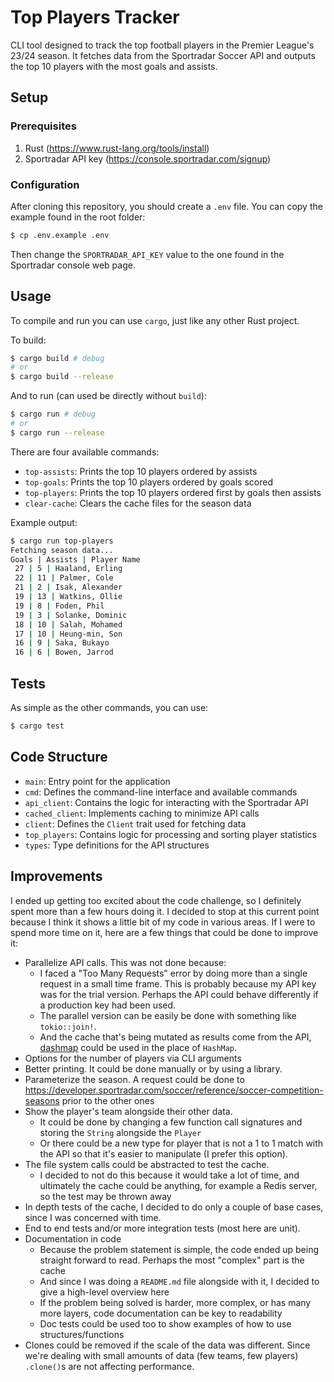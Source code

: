 # Top Players Tracker

CLI tool designed to track the top football players in the Premier League's 23/24 season. It fetches data from the Sportradar Soccer API and outputs the top 10 players with the most goals and assists.

## Setup

### Prerequisites

1. Rust (https://www.rust-lang.org/tools/install)
2. Sportradar API key (https://console.sportradar.com/signup)

### Configuration

After cloning this repository, you should create a `.env` file. You can copy the example found in the root folder:

```bash
$ cp .env.example .env
```

Then change the `SPORTRADAR_API_KEY` value to the one found in the Sportradar console web page.

## Usage

To compile and run you can use `cargo`, just like any other Rust project.

To build:

```bash
$ cargo build # debug
# or
$ cargo build --release
```

And to run (can used be directly without `build`):

```bash
$ cargo run # debug
# or
$ cargo run --release
```

There are four available commands:

- `top-assists`: Prints the top 10 players ordered by assists
- `top-goals`: Prints the top 10 players ordered by goals scored
- `top-players`: Prints the top 10 players ordered first by goals then assists
- `clear-cache`: Clears the cache files for the season data

Example output:

```bash
$ cargo run top-players 
Fetching season data...
Goals | Assists | Player Name
 27 | 5 | Haaland, Erling
 22 | 11 | Palmer, Cole
 21 | 2 | Isak, Alexander
 19 | 13 | Watkins, Ollie
 19 | 8 | Foden, Phil
 19 | 3 | Solanke, Dominic
 18 | 10 | Salah, Mohamed
 17 | 10 | Heung-min, Son
 16 | 9 | Saka, Bukayo
 16 | 6 | Bowen, Jarrod
```

## Tests

As simple as the other commands, you can use:

```bash
$ cargo test
```

## Code Structure

- `main`: Entry point for the application
- `cmd`: Defines the command-line interface and available commands
- `api_client`: Contains the logic for interacting with the Sportradar API
- `cached_client`: Implements caching to minimize API calls
- `client`: Defines the `Client` trait used for fetching data
- `top_players`: Contains logic for processing and sorting player statistics
- `types`: Type definitions for the API structures

## Improvements

I ended up getting too excited about the code challenge, so I definitely spent more than a few hours doing it. I decided to stop at this current point because I think it shows a little bit of my code in various areas. If I were to spend more time on it, here are a few things that could be done to improve it:

- Parallelize API calls. This was not done because:
  - I faced a "Too Many Requests" error by doing more than a single request in a small time frame. This is probably because my API key was for the trial version. Perhaps the API could behave differently if a production key had been used.
  - The parallel version can be easily be done with something like `tokio::join!`.
  - And the cache that's being mutated as results come from the API, [dashmap](https://github.com/xacrimon/dashmap) could be used in the place of `HashMap`.
- Options for the number of players via CLI arguments
- Better printing. It could be done manually or by using a library.
- Parameterize the season. A request could be done to https://developer.sportradar.com/soccer/reference/soccer-competition-seasons prior to the other ones
- Show the player's team alongside their other data.
  - It could be done by changing a few function call signatures and storing the `String` alongside the `Player`
  - Or there could be a new type for player that is not a 1 to 1 match with the API so that it's easier to manipulate (I prefer this option).
- The file system calls could be abstracted to test the cache.
  - I decided to not do this because it would take a lot of time, and ultimately the cache could be anything, for example a Redis server, so the test may be thrown away
- In depth tests of the cache, I decided to do only a couple of base cases, since I was concerned with time.
- End to end tests and/or more integration tests (most here are unit).
- Documentation in code
  - Because the problem statement is simple, the code ended up being straight forward to read. Perhaps the most "complex" part is the cache
  - And since I was doing a `README.md` file alongside with it, I decided to give a high-level overview here
  - If the problem being solved is harder, more complex, or has many more layers, code documentation can be key to readability
  - Doc tests could be used too to show examples of how to use structures/functions
- Clones could be removed if the scale of the data was different. Since we're dealing with small amounts of data (few teams, few players) `.clone()`s are not affecting performance.
